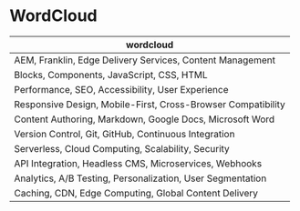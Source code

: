 # WordCloud

| wordcloud |
|-----------|
| AEM, Franklin, Edge Delivery Services, Content Management |
| Blocks, Components, JavaScript, CSS, HTML |
| Performance, SEO, Accessibility, User Experience |
| Responsive Design, Mobile-First, Cross-Browser Compatibility |
| Content Authoring, Markdown, Google Docs, Microsoft Word |
| Version Control, Git, GitHub, Continuous Integration |
| Serverless, Cloud Computing, Scalability, Security |
| API Integration, Headless CMS, Microservices, Webhooks |
| Analytics, A/B Testing, Personalization, User Segmentation |
| Caching, CDN, Edge Computing, Global Content Delivery |
